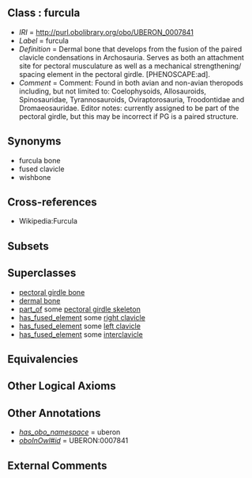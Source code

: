 
## Class : furcula

 * *IRI* = http://purl.obolibrary.org/obo/UBERON_0007841
 * *Label* = furcula
 * *Definition* = Dermal bone that develops from the fusion of the paired clavicle condensations in Archosauria. Serves as both an attachment site for pectoral musculature as well as a mechanical strengthening/ spacing element in the pectoral girdle. [PHENOSCAPE:ad].
 * *Comment* = Comment: Found in both avian and non-avian theropods including, but not limited to: Coelophysoids, Allosauroids, Spinosauridae, Tyrannosauroids, Oviraptorosauria, Troodontidae and Dromaeosauridae. Editor notes: currently assigned to be part of the pectoral girdle, but this may be incorrect if PG is a paired structure.

## Synonyms

 * furcula bone
 * fused clavicle
 * wishbone

## Cross-references

 * Wikipedia:Furcula

## Subsets


## Superclasses

 * [pectoral girdle bone](../../UBERON/29/UBERON_0007829.md)
 * [dermal bone](../../UBERON/07/UBERON_0008907.md)
 * [part_of](../../BFO/50/BFO_0000050.md) some [pectoral girdle skeleton](../../UBERON/31/UBERON_0007831.md)
 * [has_fused_element](../../RO/74/RO_0002374.md) some [right clavicle](../../UBERON/55/UBERON_0008255.md)
 * [has_fused_element](../../RO/74/RO_0002374.md) some [left clavicle](../../UBERON/56/UBERON_0008256.md)
 * [has_fused_element](../../RO/74/RO_0002374.md) some [interclavicle](../../UBERON/55/UBERON_0011655.md)

## Equivalencies


## Other Logical Axioms


## Other Annotations

 * *[has_obo_namespace](../../ce/oboInOwl#hasOBONamespace.md)* = uberon
 * *[oboInOwl#id](../../id/oboInOwl#id.md)* = UBERON:0007841

## External Comments


